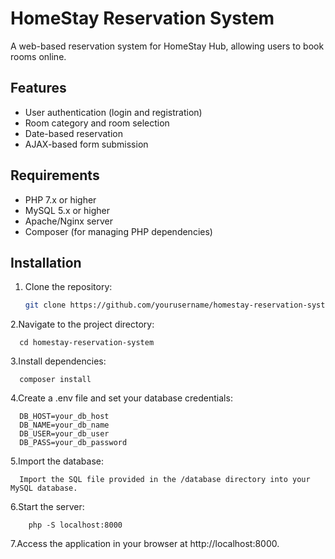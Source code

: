 
# HomeStay Reservation System

A web-based reservation system for HomeStay Hub, allowing users to book rooms online.

## Features
- User authentication (login and registration)
- Room category and room selection
- Date-based reservation
- AJAX-based form submission

## Requirements
- PHP 7.x or higher
- MySQL 5.x or higher
- Apache/Nginx server
- Composer (for managing PHP dependencies)

## Installation

1. Clone the repository:
   ```sh
   git clone https://github.com/yourusername/homestay-reservation-system.git

2.Navigate to the project directory:

      cd homestay-reservation-system

3.Install dependencies:

      composer install

4.Create a .env file and set your database credentials:

      DB_HOST=your_db_host
      DB_NAME=your_db_name
      DB_USER=your_db_user
      DB_PASS=your_db_password

5.Import the database:

      Import the SQL file provided in the /database directory into your MySQL database.

6.Start the server:

        php -S localhost:8000

7.Access the application in your browser at http://localhost:8000.

